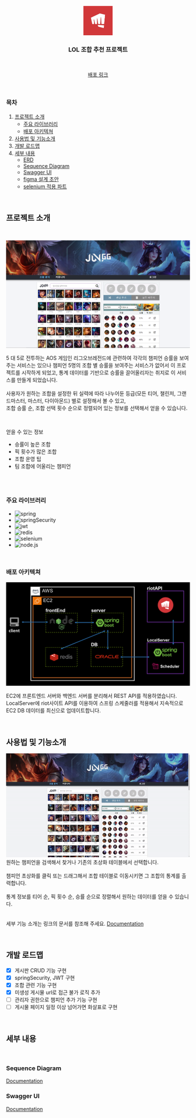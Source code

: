 <div align="center">
	<img src="/images/riotLogo.png" alt="Logo" width="80" height="80">

  <h3>LOL 조합 추천 프로젝트</h3>
  <br />
  <p>
    <a href="http://13.124.127.226:3000/">배포 링크</a>
  </p>
</div>
<br />

### 목차
1. [프로젝트 소개](#프로젝트-소개)
    - [주요 라이브러리](#주요-라이브러리)
    - [배포 아키텍쳐](#배포-아키텍쳐)
2. [사용법 및 기능소개](#사용법-및-기능소개)
3. [개발 로드맵](#개발-로드맵)
4. [세부 내용](#세부-내용)
    - [ERD](#ERD)
    - [Sequence Diagram](#sequence-diagram)
    - [Swagger UI](#Swagger-UI)
    - [figma 설계 초안](#figma-설계-초안)
    - [selenium 적용 파트](#selenium-적용-파트)
<br />

## 프로젝트 소개
<br />

![메인화면](/images/mainPage.png)

5 대 5로 전투하는 AOS 게임인 리그오브레전드에 관련하여 각각의 챔피언 승률을 보여주는 서비스는 있으나 챔피언 5명의 조합 별 승률을 보여주는 서비스가 없어서 이 프로젝트를 시작하게 되었고, 통계 데이터를 기반으로 승률을 끌어올리자는 취지로 이 서비스를 만들게 되었습니다.
<br />
<br />
사용자가 원하는 조합을 설정한 뒤 실력에 따라 나누어둔 등급(모든 티어, 챌린저, 그랜드마스터, 마스터, 다이아몬드) 별로 설정해서 볼 수 있고,
<br />
조합 승률 순, 조합 선택 횟수 순으로 정렬되어 있는 정보를 선택해서 얻을 수 있습니다.

<br />

얻을 수 있는 정보
- 승률이 높은 조합
- 픽 횟수가 많은 조합
- 조합 운영 팁
- 팀 조합에 어울리는 챔피언

<br />
<br />

### 주요 라이브러리

- ![spring](https://img.shields.io/badge/spring-6DB33F?style=for-the-badge&logo=spring&logoColor=white)
- ![springSecurity](https://img.shields.io/badge/springsecurity-6DB33F?style=for-the-badge&logo=springsecurity&logoColor=white)
- ![jwt](https://img.shields.io/badge/jwt-000000?style=for-the-badge&logo=jsonwebtokens&logoColor=white)
- ![redis](https://img.shields.io/badge/redis-DC382D?style=for-the-badge&logo=redis&logoColor=white)
- ![selenium](https://img.shields.io/badge/selenium-43B02A?style=for-the-badge&logo=selenium&logoColor=white)
- ![node.js](https://img.shields.io/badge/node.js-339933?style=for-the-badge&logo=node.js&logoColor=white)

<br />

### 배포 아키텍쳐

![배포아키텍쳐](/images/architecture.png)

EC2에 프론트엔드 서버와 백엔드 서버를 분리해서 REST API를 적용하였습니다.
<br />
LocalServer에 riot사이트 API를 이용하여 스프링 스케줄러를 적용해서 지속적으로 EC2 DB 데이터를 최신으로 업데이트합니다.

<br />

## 사용법 및 기능소개

![메인화면](/images/mainPage.gif)
<br />
원하는 챔피언을 검색해서 찾거나 기존의 초상화 테이블에서 선택합니다.
<br />
<br />
챔피언 초상화를 클릭 또는 드래그해서 조합 테이블로 이동시키면 그 조합의 통계를 출력합니다.
<br />
<br />
통계 정보를 티어 순, 픽 횟수 순, 승률 순으로 정렬해서 원하는 데이터를 얻을 수 있습니다.
<br />
<br />
<br />
세부 기능 소개는 링크의 문서를 참조해 주세요. <a href="https://zircon-moat-99e.notion.site/59948773811147a9b44c639823b64394?pvs=4">Documentation</a>

<br />

## 개발 로드맵
- [X] 게시판 CRUD 기능 구현
- [X] springSecurity, JWT 구현
- [X] 조합 관련 기능 구현
- [X] 미생성 게시물 url로 접근 불가 로직 추가
- [ ] 관리자 권한으로 챔피언 추가 기능 구현
- [ ] 게시물 페이지 일정 이상 넘어가면 화살표로 구현

<br />

## 세부 내용

<br />

### Sequence Diagram
<a href="https://zircon-moat-99e.notion.site/726533b2de3a43c283b5da3c62b81c3c?pvs=4">Documentation</a>
<br />

### Swagger UI
<a href="http://13.124.127.226:8081/swagger-ui/">Documentation</a>
<br />
